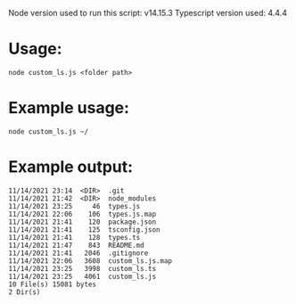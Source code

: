 Node version used to run this script: v14.15.3
Typescript version used: 4.4.4

# Usage:
```
node custom_ls.js <folder path>
```
# Example usage:
```
node custom_ls.js ~/
```
# Example output:

```
11/14/2021 23:14  <DIR>  .git
11/14/2021 21:42  <DIR>  node_modules
11/14/2021 23:25     46  types.js
11/14/2021 22:06    106  types.js.map
11/14/2021 21:41    120  package.json
11/14/2021 21:41    125  tsconfig.json
11/14/2021 21:41    128  types.ts
11/14/2021 21:47    843  README.md
11/14/2021 21:41   2046  .gitignore
11/14/2021 22:06   3608  custom_ls.js.map
11/14/2021 23:25   3998  custom_ls.ts
11/14/2021 23:25   4061  custom_ls.js
10 File(s) 15081 bytes
2 Dir(s)
```